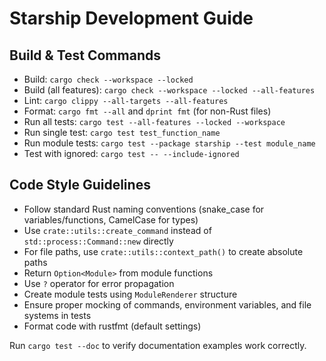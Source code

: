 # Starship Development Guide

## Build & Test Commands
- Build: `cargo check --workspace --locked`
- Build (all features): `cargo check --workspace --locked --all-features`
- Lint: `cargo clippy --all-targets --all-features`
- Format: `cargo fmt --all` and `dprint fmt` (for non-Rust files)
- Run all tests: `cargo test --all-features --locked --workspace`
- Run single test: `cargo test test_function_name`
- Run module tests: `cargo test --package starship --test module_name`
- Test with ignored: `cargo test -- --include-ignored`

## Code Style Guidelines
- Follow standard Rust naming conventions (snake_case for variables/functions, CamelCase for types)
- Use `crate::utils::create_command` instead of `std::process::Command::new` directly
- For file paths, use `crate::utils::context_path()` to create absolute paths
- Return `Option<Module>` from module functions
- Use `?` operator for error propagation
- Create module tests using `ModuleRenderer` structure
- Ensure proper mocking of commands, environment variables, and file systems in tests
- Format code with rustfmt (default settings)

Run `cargo test --doc` to verify documentation examples work correctly.
